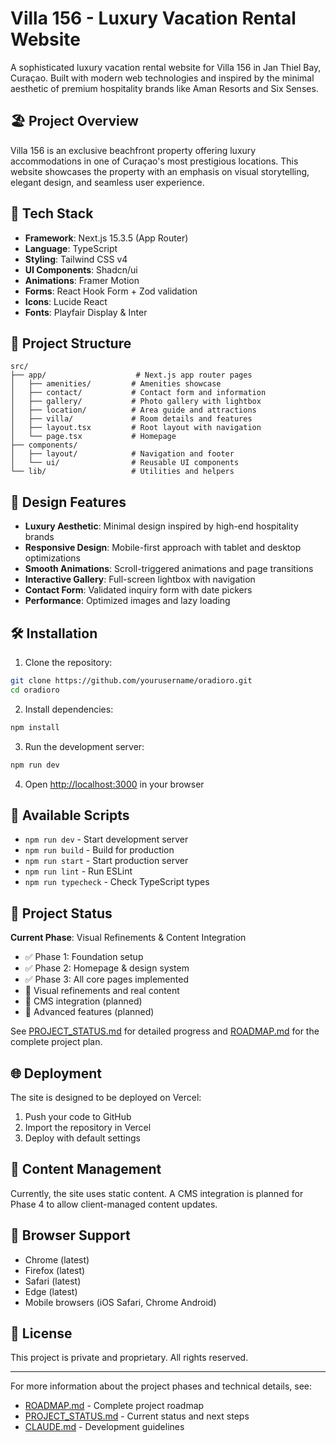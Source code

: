 # Villa 156 - Luxury Vacation Rental Website

A sophisticated luxury vacation rental website for Villa 156 in Jan Thiel Bay, Curaçao. Built with modern web technologies and inspired by the minimal aesthetic of premium hospitality brands like Aman Resorts and Six Senses.

## 🏖️ Project Overview

Villa 156 is an exclusive beachfront property offering luxury accommodations in one of Curaçao's most prestigious locations. This website showcases the property with an emphasis on visual storytelling, elegant design, and seamless user experience.

## 🚀 Tech Stack

- **Framework**: Next.js 15.3.5 (App Router)
- **Language**: TypeScript
- **Styling**: Tailwind CSS v4
- **UI Components**: Shadcn/ui
- **Animations**: Framer Motion
- **Forms**: React Hook Form + Zod validation
- **Icons**: Lucide React
- **Fonts**: Playfair Display & Inter

## 📁 Project Structure

```
src/
├── app/                    # Next.js app router pages
│   ├── amenities/         # Amenities showcase
│   ├── contact/           # Contact form and information
│   ├── gallery/           # Photo gallery with lightbox
│   ├── location/          # Area guide and attractions
│   ├── villa/             # Room details and features
│   ├── layout.tsx         # Root layout with navigation
│   └── page.tsx           # Homepage
├── components/
│   ├── layout/            # Navigation and footer
│   └── ui/                # Reusable UI components
└── lib/                   # Utilities and helpers
```

## 🎨 Design Features

- **Luxury Aesthetic**: Minimal design inspired by high-end hospitality brands
- **Responsive Design**: Mobile-first approach with tablet and desktop optimizations
- **Smooth Animations**: Scroll-triggered animations and page transitions
- **Interactive Gallery**: Full-screen lightbox with navigation
- **Contact Form**: Validated inquiry form with date pickers
- **Performance**: Optimized images and lazy loading

## 🛠️ Installation

1. Clone the repository:
```bash
git clone https://github.com/yourusername/oradioro.git
cd oradioro
```

2. Install dependencies:
```bash
npm install
```

3. Run the development server:
```bash
npm run dev
```

4. Open [http://localhost:3000](http://localhost:3000) in your browser

## 📜 Available Scripts

- `npm run dev` - Start development server
- `npm run build` - Build for production
- `npm run start` - Start production server
- `npm run lint` - Run ESLint
- `npm run typecheck` - Check TypeScript types

## 🚦 Project Status

**Current Phase**: Visual Refinements & Content Integration

- ✅ Phase 1: Foundation setup
- ✅ Phase 2: Homepage & design system
- ✅ Phase 3: All core pages implemented
- 🚧 Visual refinements and real content
- 📅 CMS integration (planned)
- 📅 Advanced features (planned)

See [PROJECT_STATUS.md](PROJECT_STATUS.md) for detailed progress and [ROADMAP.md](ROADMAP.md) for the complete project plan.

## 🌐 Deployment

The site is designed to be deployed on Vercel:

1. Push your code to GitHub
2. Import the repository in Vercel
3. Deploy with default settings

## 📝 Content Management

Currently, the site uses static content. A CMS integration is planned for Phase 4 to allow client-managed content updates.

## 🎯 Browser Support

- Chrome (latest)
- Firefox (latest)
- Safari (latest)
- Edge (latest)
- Mobile browsers (iOS Safari, Chrome Android)

## 📄 License

This project is private and proprietary. All rights reserved.

---

For more information about the project phases and technical details, see:
- [ROADMAP.md](ROADMAP.md) - Complete project roadmap
- [PROJECT_STATUS.md](PROJECT_STATUS.md) - Current status and next steps
- [CLAUDE.md](CLAUDE.md) - Development guidelines